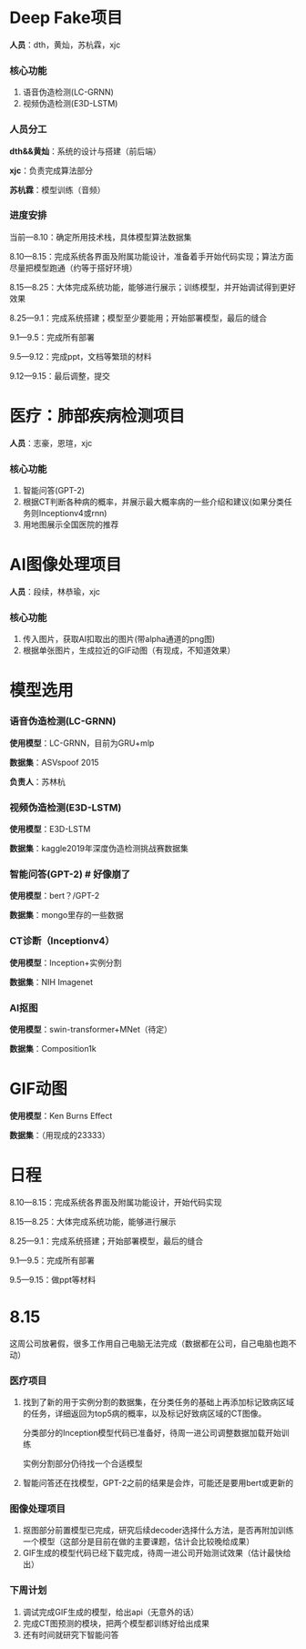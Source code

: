 # Deep Fake项目

**人员**：dth，黄灿，苏杭霖，xjc

### 核心功能

1. 语音伪造检测(LC-GRNN)
2. 视频伪造检测(E3D-LSTM)

### 人员分工

**dth&&黄灿**：系统的设计与搭建（前后端）

**xjc**：负责完成算法部分

**苏杭霖**：模型训练（音频）

### 进度安排

当前—8.10：确定所用技术栈，具体模型算法数据集

8.10—8.15：完成系统各界面及附属功能设计，准备着手开始代码实现；算法方面尽量把模型跑通（约等于搭好环境）

8.15—8.25：大体完成系统功能，能够进行展示；训练模型，并开始调试得到更好效果

8.25—9.1：完成系统搭建；模型至少要能用；开始部署模型，最后的缝合

9.1—9.5：完成所有部署

9.5—9.12：完成ppt，文档等繁琐的材料

9.12—9.15：最后调整，提交





# 医疗：肺部疾病检测项目 

**人员**：志豪，恩瑄，xjc

### 核心功能

1. 智能问答(GPT-2)
2. 根据CT判断各种病的概率，并展示最大概率病的一些介绍和建议(如果分类任务则Inceptionv4或rnn)
3. 用地图展示全国医院的推荐





# AI图像处理项目

**人员**：段续，林恭瑜，xjc

### 核心功能

1. 传入图片，获取AI扣取出的图片(带alpha通道的png图)
2. 根据单张图片，生成拉近的GIF动图（有现成，不知道效果）





# 模型选用

### 语音伪造检测(LC-GRNN)

**使用模型**：LC-GRNN，目前为GRU+mlp

**数据集**：ASVspoof 2015

**负责人**：苏林杭



### 视频伪造检测(E3D-LSTM)

**使用模型**：E3D-LSTM

**数据集**：kaggle2019年深度伪造检测挑战赛数据集



### 智能问答(GPT-2) # 好像崩了

**使用模型**：bert？/GPT-2

**数据集**：mongo里存的一些数据



### CT诊断（Inceptionv4）

**使用模型**：Inception+实例分割

**数据集**：NIH Imagenet



### AI抠图

**使用模型**：swin-transformer+MNet（待定）

**数据集**：Composition1k



# GIF动图

**使用模型**：Ken Burns Effect

**数据集**：（用现成的23333）



# 日程

8.10—8.15：完成系统各界面及附属功能设计，开始代码实现

8.15—8.25：大体完成系统功能，能够进行展示

8.25—9.1：完成系统搭建；开始部署模型，最后的缝合

9.1—9.5：完成所有部署

9.5—9.15：做ppt等材料



# 8.15

这周公司放暑假，很多工作用自己电脑无法完成（数据都在公司，自己电脑也跑不动）

### 医疗项目

1. 找到了新的用于实例分割的数据集，在分类任务的基础上再添加标记致病区域的任务，详细返回为top5病的概率，以及标记好致病区域的CT图像。

   分类部分的Inception模型代码已准备好，待周一进公司调整数据加载开始训练

   实例分割部分仍待找一个合适模型

2. 智能问答还在找模型，GPT-2之前的结果是会炸，可能还是要用bert或更新的



### 图像处理项目

1. 抠图部分前置模型已完成，研究后续decoder选择什么方法，是否再附加训练一个模型（这部分是目前在做的主要课题，估计会比较晚给成果）
2. GIF生成的模型代码已经下载完成，待周一进公司开始测试效果（估计最快给出）



### 下周计划

1. 调试完成GIF生成的模型，给出api（无意外的话）
2. 完成CT图预测的模块，把两个模型都训练好给出成果
3. 还有时间就研究下智能问答
